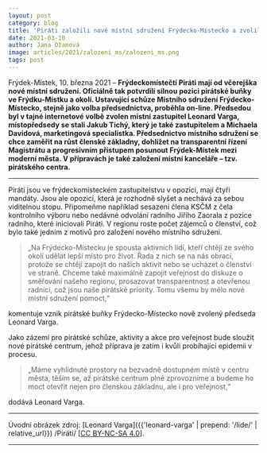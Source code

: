 ```yaml
---
layout: post
category: blog
title: 'Piráti založili nové místní sdružení Frýdecko-Místecko a zvolili si jeho předsednictvo'
date: 2021-03-10
author: Jana Ožanová
image: articles/2021/zalozeni_ms/zalozeni_ms.png
tags: post
---
```


Frýdek-Místek, 10. března 2021 – **Frýdeckomístečtí Piráti mají od včerejška nové místní sdružení. Oficiálně tak potvrdili silnou pozici pirátské buňky ve Frýdku-Místku a okolí. Ustavující schůze Místního sdružení Frýdecko-Místecko, stejně jako volba předsednictva, proběhla on-line. Předsedou byl v tajné internetové volbě zvolen místní zastupitel Leonard Varga, místopředsedy se stali Jakub Tichý, který je také zastupitelem a Michaela Davidová, marketingová specialistka. Předsednictvo místního sdružení se chce zaměřit na růst členské základny, dohlížet na transparentní řízení Magistrátu a progresivním přístupem posunout Frýdek-Místek mezi moderní města. V přípravách je také založení místní kanceláře – tzv. pirátského centra.**

<hr />

Piráti jsou ve frýdeckomísteckém zastupitelstvu v opozici, mají čtyři mandáty. Jsou ale opozicí, která je rozhodně slyšet a nechává za sebou viditelnou stopu. Připomeňme například sesazení člena KSČM z čela kontrolního výboru nebo nedávné odvolání radního Jiřího Zaorala z pozice radního, které iniciovali Piráti. V regionu roste počet zájemců o členství, což bylo také jedním z motivů pro založení nového místního sdružení.

> „Na Frýdecko-Místecku je spousta aktivních lidí, kteří chtějí ze svého okolí udělat lepší místo pro život. Řada z nich se na nás obrací, protože se chtějí zapojit do našich aktivit nebo se ucházet o členství ve straně. Chceme také maximálně zapojit veřejnost do diskuze o směřování našeho regionu, prosazovat transparentnost a otevřenou radnici, což jsou naše pirátské priority. Tomu všemu by mělo nové místní sdružení pomoct,“

komentuje vznik pirátské buňky Frýdecko-Místecko nově zvolený předseda Leonard Varga.

Jako zázemí pro pirátské schůze, aktivity a akce pro veřejnost bude sloužit nové pirátské centrum, jehož příprava je zatím i kvůli probíhající epidemii v procesu.

> „Máme vyhlídnuté prostory na bezvadně dostupném místě v centru města, těším se, až pirátské centrum plně zprovozníme a budeme ho moct otevřít nejen pro členskou základnu, ale i pro veřejnost,“

dodává Leonard Varga.

---

Úvodní obrázek zdroj: [Leonard Varga]({{'leonard-varga' | prepend: '/lide/' | relative_url}}) /Piráti/ \[[CC BY-NC-SA 4.0](https://creativecommons.org/licenses/by-nc-sa/4.0/deed.cs)\].

- - -
